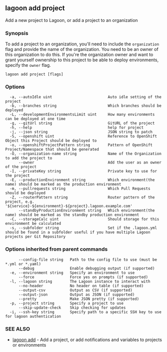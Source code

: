 ## lagoon add project

Add a new project to Lagoon, or add a project to an organization

### Synopsis

To add a project to an organization, you'll need to include the `organization` flag and provide the name of the organization. You need to be an owner of this organization to do this.
If you're the organization owner and want to grant yourself ownership to this project to be able to deploy environments, specify the `owner` flag.

```
lagoon add project [flags]
```

### Options

```
  -a, --autoIdle uint                         Auto idle setting of the project
  -b, --branches string                       Which branches should be deployed
  -L, --developmentEnvironmentsLimit uint     How many environments can be deployed at one time
  -g, --gitUrl string                         GitURL of the project
  -h, --help                                  help for project
  -j, --json string                           JSON string to patch
  -S, --openshift uint                        Reference to OpenShift Object this Project should be deployed to
  -o, --openshiftProjectPattern string        Pattern of OpenShift Project/Namespace that should be generated
  -O, --organization-name string              Name of the Organization to add the project to
      --owner                                 Add the user as an owner of the project
  -I, --privateKey string                     Private key to use for the project
  -E, --productionEnvironment string          Which environment(the name) should be marked as the production environment
  -m, --pullrequests string                   Which Pull Requests should be deployed
  -Z, --routerPattern string                  Router pattern of the project, e.g. '${service}-${environment}-${project}.lagoon.example.com'
      --standbyProductionEnvironment string   Which environment(the name) should be marked as the standby production environment
  -C, --storageCalc uint                      Should storage for this environment be calculated
  -s, --subfolder string                      Set if the .lagoon.yml should be found in a subfolder useful if you have multiple Lagoon projects per Git Repository
```

### Options inherited from parent commands

```
      --config-file string   Path to the config file to use (must be *.yml or *.yaml)
      --debug                Enable debugging output (if supported)
  -e, --environment string   Specify an environment to use
      --force                Force yes on prompts (if supported)
  -l, --lagoon string        The Lagoon instance to interact with
      --no-header            No header on table (if supported)
      --output-csv           Output as CSV (if supported)
      --output-json          Output as JSON (if supported)
      --pretty               Make JSON pretty (if supported)
  -p, --project string       Specify a project to use
      --skip-update-check    Skip checking for updates
  -i, --ssh-key string       Specify path to a specific SSH key to use for lagoon authentication
```

### SEE ALSO

* [lagoon add](lagoon_add.md)	 - Add a project, or add notifications and variables to projects or environments

